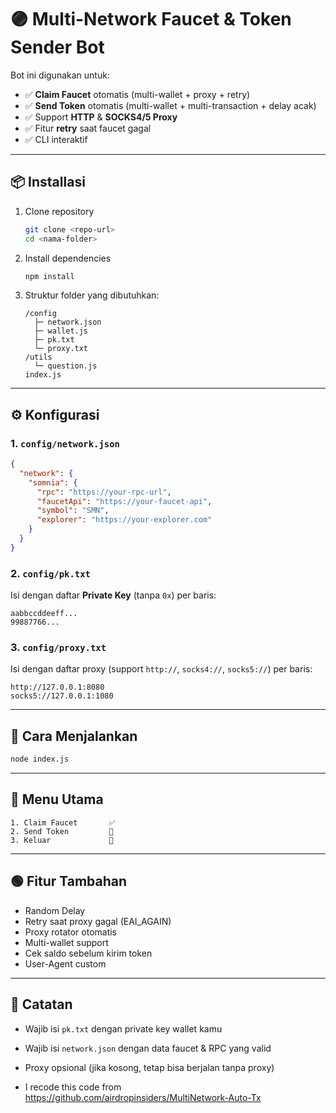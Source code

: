 # 🟣 Multi-Network Faucet & Token Sender Bot

Bot ini digunakan untuk:
- ✅ **Claim Faucet** otomatis (multi-wallet + proxy + retry)
- ✅ **Send Token** otomatis (multi-wallet + multi-transaction + delay acak)
- ✅ Support **HTTP** & **SOCKS4/5 Proxy**
- ✅ Fitur **retry** saat faucet gagal
- ✅ CLI interaktif

---

## 📦 Installasi

1. Clone repository
   ```bash
   git clone <repo-url>
   cd <nama-folder>
   ```

2. Install dependencies
   ```bash
   npm install
   ```

3. Struktur folder yang dibutuhkan:
   ```
   /config
     ├─ network.json
     ├─ wallet.js
     ├─ pk.txt
     └─ proxy.txt
   /utils
     └─ question.js
   index.js
   ```

---

## ⚙️ Konfigurasi

### 1. `config/network.json`

```json
{
  "network": {
    "somnia": {
      "rpc": "https://your-rpc-url",
      "faucetApi": "https://your-faucet-api",
      "symbol": "SMN",
      "explorer": "https://your-explorer.com"
    }
  }
}
```

### 2. `config/pk.txt`

Isi dengan daftar **Private Key** (tanpa `0x`) per baris:

```
aabbccddeeff...
99887766...
```

### 3. `config/proxy.txt`

Isi dengan daftar proxy (support `http://`, `socks4://`, `socks5://`) per baris:

```
http://127.0.0.1:8080
socks5://127.0.0.1:1080
```

---

## 🚀 Cara Menjalankan

```bash
node index.js
```

---

## 📜 Menu Utama

```
1. Claim Faucet       ✅
2. Send Token         💸
3. Keluar             🚪
```

---

## 🟢 Fitur Tambahan
- Random Delay
- Retry saat proxy gagal (EAI_AGAIN)
- Proxy rotator otomatis
- Multi-wallet support
- Cek saldo sebelum kirim token
- User-Agent custom

---

## 📝 Catatan
- Wajib isi `pk.txt` dengan private key wallet kamu
- Wajib isi `network.json` dengan data faucet & RPC yang valid
- Proxy opsional (jika kosong, tetap bisa berjalan tanpa proxy)

- I recode this code from https://github.com/airdropinsiders/MultiNetwork-Auto-Tx 